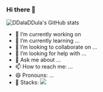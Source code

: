 ### Hi there 👋

![DDalaDDula's GitHub stats](https://github-readme-stats.vercel.app/api?username=DDalaDDula&show_icons=true&theme=radical&count_private=true)

- 🔭 I’m currently working on 
- 🌱 I’m currently learning ...
- 👯 I’m looking to collaborate on ...
- 🤔 I’m looking for help with ...
- 💬 Ask me about ...
- 📫 How to reach me: ...
- 😄 Pronouns: ...
- 🚀 Stacks: <a href="버튼을 눌렀을 때 이동할 링크" target="_blank"><img src="https://img.shields.io/python/뱃지레이블-배경색?style=뱃지모양&logo=로고&logoColor=로고색상"/></a>
